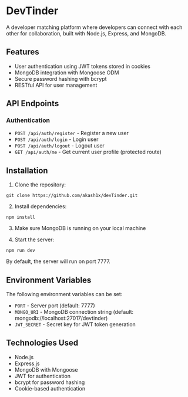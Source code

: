 # DevTinder

A developer matching platform where developers can connect with each other for collaboration, built with Node.js, Express, and MongoDB.

## Features

- User authentication using JWT tokens stored in cookies
- MongoDB integration with Mongoose ODM
- Secure password hashing with bcrypt
- RESTful API for user management

## API Endpoints

### Authentication

- `POST /api/auth/register` - Register a new user
- `POST /api/auth/login` - Login user
- `POST /api/auth/logout` - Logout user
- `GET /api/auth/me` - Get current user profile (protected route)

## Installation

1. Clone the repository:

```
git clone https://github.com/akash1x/devTinder.git
```

2. Install dependencies:

```
npm install
```

3. Make sure MongoDB is running on your local machine

4. Start the server:

```
npm run dev
```

By default, the server will run on port 7777.

## Environment Variables

The following environment variables can be set:

- `PORT` - Server port (default: 7777)
- `MONGO_URI` - MongoDB connection string (default: mongodb://localhost:27017/devtinder)
- `JWT_SECRET` - Secret key for JWT token generation

## Technologies Used

- Node.js
- Express.js
- MongoDB with Mongoose
- JWT for authentication
- bcrypt for password hashing
- Cookie-based authentication
